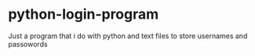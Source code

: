 # python-login-program
Just a program that i do with python and text files to store usernames and passowords
